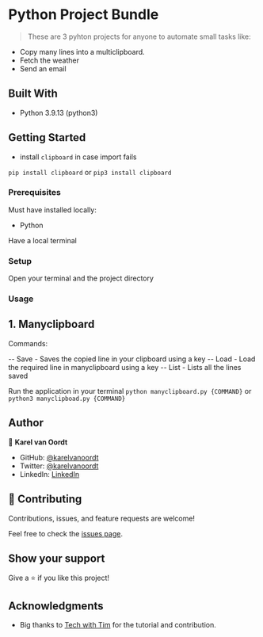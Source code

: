 
# Python Project Bundle

> These are 3 pyhton projects for anyone to automate small tasks like:

- Copy many lines into a multiclipboard.
- Fetch the weather
- Send an email


## Built With

- Python 3.9.13 (python3)

## Getting Started

- install `clipboard` in case import fails

`pip install clipboard` or `pip3 install clipboard`

### Prerequisites

Must have installed locally:
- Python

Have a local terminal

### Setup

Open your terminal and the project directory


### Usage

## 1. Manyclipboard

Commands:

-- Save - Saves the copied line in your clipboard using a key
-- Load - Load the required line in manyclipboard using a key
-- List - Lists all the lines saved

Run the application in your terminal `python manyclipboard.py {COMMAND}` or `python3 manyclipboad.py {COMMAND}`



## Author

👤 **Karel van Oordt**

- GitHub: [@karelvanoordt](https://github.com/karelvanoordt)
- Twitter: [@karelvanoordt](https://twitter.com/karelvanoordt)
- LinkedIn: [LinkedIn](https://linkedin.com/in/karelvanoordt)


## 🤝 Contributing

Contributions, issues, and feature requests are welcome!

Feel free to check the [issues page](https://github.com/karelvanoordt/python-project-bundle/issues/).

## Show your support

Give a ⭐️ if you like this project!

## Acknowledgments

- Big thanks to [Tech with Tim](https://www.youtube.com/c/TechWithTim) for the tutorial and contribution.
